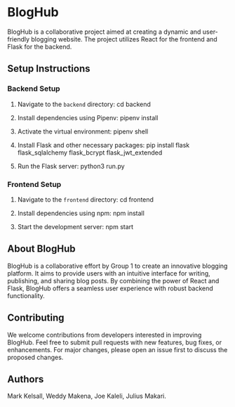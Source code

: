 # BlogHub

BlogHub is a collaborative project aimed at creating a dynamic and user-friendly blogging website. The project utilizes React for the frontend and Flask for the backend.

## Setup Instructions

### Backend Setup
1. Navigate to the `backend` directory:
cd backend


2. Install dependencies using Pipenv:
pipenv install


3. Activate the virtual environment:
pipenv shell


4. Install Flask and other necessary packages:
pip install flask flask_sqlalchemy flask_bcrypt flask_jwt_extended


5. Run the Flask server:
python3 run.py



### Frontend Setup
1. Navigate to the `frontend` directory:
cd frontend


2. Install dependencies using npm:
npm install


3. Start the development server:
npm start



## About BlogHub

BlogHub is a collaborative effort by Group 1 to create an innovative blogging platform. It aims to provide users with an intuitive interface for writing, publishing, and sharing blog posts. By combining the power of React and Flask, BlogHub offers a seamless user experience with robust backend functionality.



## Contributing

We welcome contributions from developers interested in improving BlogHub. Feel free to submit pull requests with new features, bug fixes, or enhancements. For major changes, please open an issue first to discuss the proposed changes.

## Authors

Mark Kelsall, Weddy Makena, Joe Kaleli, Julius Makari.

